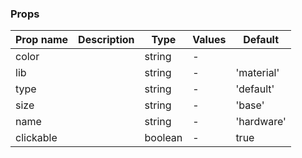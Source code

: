### Props

| Prop name | Description | Type    | Values | Default    |
| --------- | ----------- | ------- | ------ | ---------- |
| color     |             | string  | -      |            |
| lib       |             | string  | -      | 'material' |
| type      |             | string  | -      | 'default'  |
| size      |             | string  | -      | 'base'     |
| name      |             | string  | -      | 'hardware' |
| clickable |             | boolean | -      | true       |
